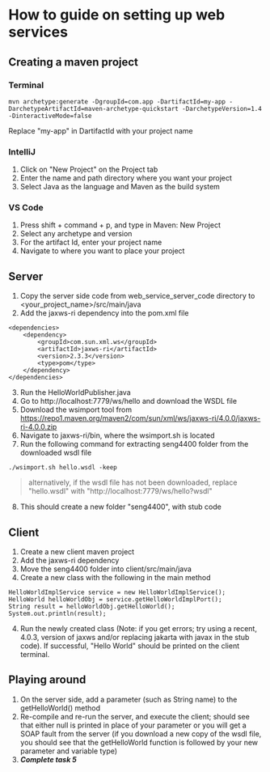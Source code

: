 # How to guide on setting up web services 

## Creating a maven project
### Terminal
```
mvn archetype:generate -DgroupId=com.app -DartifactId=my-app -DarchetypeArtifactId=maven-archetype-quickstart -DarchetypeVersion=1.4 -DinteractiveMode=false
```
Replace "my-app" in DartifactId with your project name
### IntelliJ
1. Click on "New Project" on the Project tab
2. Enter the name and path directory where you want your project
3. Select Java as the language and Maven as the build system
### VS Code
1. Press shift + command + p, and type in Maven: New Project
2. Select any archetype and version
3. For the artifact Id, enter your project name
4. Navigate to where you want to place your project

## Server
1. Copy the server side code from web_service_server_code directory to <your_project_name>/src/main/java
2. Add the jaxws-ri dependency into the pom.xml file
```
<dependencies>
    <dependency>
        <groupId>com.sun.xml.ws</groupId>
        <artifactId>jaxws-ri</artifactId>
        <version>2.3.3</version>
        <type>pom</type>
    </dependency>
</dependencies>
```
3. Run the HelloWorldPublisher.java
4. Go to http://localhost:7779/ws/hello and download the WSDL file
5. Download the wsimport tool from https://repo1.maven.org/maven2/com/sun/xml/ws/jaxws-ri/4.0.0/jaxws-ri-4.0.0.zip
6. Navigate to jaxws-ri/bin, where the wsimport.sh is located
7. Run the following command for extracting seng4400 folder from the downloaded wsdl file
```
./wsimport.sh hello.wsdl -keep
```
   > alternatively, if the wsdl file has not been downloaded, replace "hello.wsdl" with "http://localhost:7779/ws/hello?wsdl"
8. This should create a new folder "seng4400", with stub code


## Client
1. Create a new client maven project
2. Add the jaxws-ri dependency
2. Move the seng4400 folder into client/src/main/java
3. Create a new class with the following in the main method
```
HelloWorldImplService service = new HelloWorldImplService();
HelloWorld helloWorldObj = service.getHelloWorldImplPort();
String result = helloWorldObj.getHelloWorld();
System.out.println(result);
```
4. Run the newly created class (Note: if you get errors; try using a recent, 4.0.3, version of jaxws and/or replacing jakarta with javax in the stub code). If successful, "Hello World" should be printed on the client terminal.

## Playing around
1. On the server side, add a parameter (such as String name) to the getHelloWorld() method
2. Re-compile and re-run the server, and execute the client; should see that either null is printed in place of your parameter or you will get a SOAP fault from the server (if you download a new copy of the wsdl file, you should see that the getHelloWorld function is followed by your new parameter and variable type)
3. ***Complete task 5***